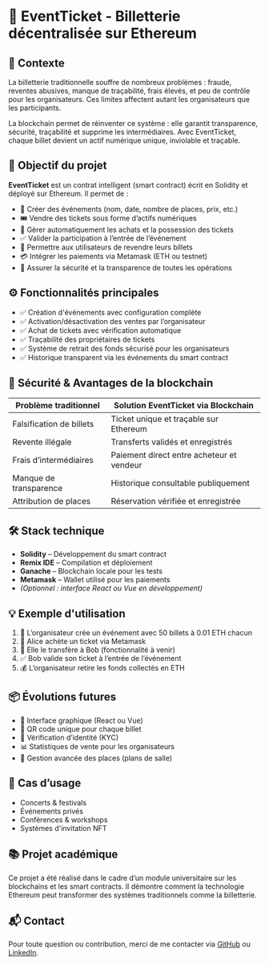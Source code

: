 # 🎫 EventTicket - Billetterie décentralisée sur Ethereum

## 📌 Contexte

La billetterie traditionnelle souffre de nombreux problèmes : fraude, reventes abusives, manque de traçabilité, frais élevés, et peu de contrôle pour les organisateurs. Ces limites affectent autant les organisateurs que les participants.

La blockchain permet de réinventer ce système : elle garantit transparence, sécurité, traçabilité et supprime les intermédiaires. Avec EventTicket, chaque billet devient un actif numérique unique, inviolable et traçable.

## 🎯 Objectif du projet

**EventTicket** est un contrat intelligent (smart contract) écrit en Solidity et déployé sur Ethereum. Il permet de :

- 📅 Créer des événements (nom, date, nombre de places, prix, etc.)
- 🎟️ Vendre des tickets sous forme d’actifs numériques
- 🧾 Gérer automatiquement les achats et la possession des tickets
- ✅ Valider la participation à l’entrée de l’événement
- 🔄 Permettre aux utilisateurs de revendre leurs billets
- 💳 Intégrer les paiements via Metamask (ETH ou testnet)
- 🔐 Assurer la sécurité et la transparence de toutes les opérations

## ⚙️ Fonctionnalités principales

- ✅ Création d'événements avec configuration complète
- ✅ Activation/désactivation des ventes par l’organisateur
- ✅ Achat de tickets avec vérification automatique
- ✅ Traçabilité des propriétaires de tickets
- ✅ Système de retrait des fonds sécurisé pour les organisateurs
- ✅ Historique transparent via les événements du smart contract

## 🔐 Sécurité & Avantages de la blockchain

| Problème traditionnel       | Solution EventTicket via Blockchain         |
|----------------------------|---------------------------------------------|
| Falsification de billets   | Ticket unique et traçable sur Ethereum      |
| Revente illégale           | Transferts validés et enregistrés           |
| Frais d’intermédiaires     | Paiement direct entre acheteur et vendeur   |
| Manque de transparence     | Historique consultable publiquement         |
| Attribution de places      | Réservation vérifiée et enregistrée         |

## 🛠️ Stack technique

- **Solidity** – Développement du smart contract
- **Remix IDE** – Compilation et déploiement
- **Ganache** – Blockchain locale pour les tests
- **Metamask** – Wallet utilisé pour les paiements
- *(Optionnel : interface React ou Vue en développement)*

## 💡 Exemple d'utilisation

1. 🎤 L’organisateur crée un événement avec 50 billets à 0.01 ETH chacun
2. 👤 Alice achète un ticket via Metamask
3. 🔄 Elle le transfère à Bob (fonctionnalité à venir)
4. ✅ Bob valide son ticket à l’entrée de l’événement
5. 💰 L’organisateur retire les fonds collectés en ETH

## 📦 Évolutions futures

- 🎨 Interface graphique (React ou Vue)
- 🧾 QR code unique pour chaque billet
- 🛂 Vérification d’identité (KYC)
- 📊 Statistiques de vente pour les organisateurs
- 📍 Gestion avancée des places (plans de salle)

## 🧠 Cas d’usage

- Concerts & festivals
- Événements privés
- Conférences & workshops
- Systèmes d'invitation NFT

## 📚 Projet académique

Ce projet a été réalisé dans le cadre d’un module universitaire sur les blockchains et les smart contracts. Il démontre comment la technologie Ethereum peut transformer des systèmes traditionnels comme la billetterie.

## 📬 Contact

Pour toute question ou contribution, merci de me contacter via [GitHub]([https://github.com/](https://github.com/Kamaal404)) ou [LinkedIn]([https://www.linkedin.com/](https://www.linkedin.com/in/kamal-saalaoui-69400b297/)).


